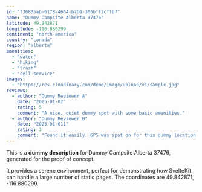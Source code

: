 ```yaml
---
id: "f36835ab-6178-4604-b7b0-306bff2cffb7"
name: "Dummy Campsite Alberta 37476"
latitude: 49.842871
longitude: -116.880299
continent: "north-america"
country: "canada"
region: "alberta"
amenities:
  - "water"
  - "hiking"
  - "trash"
  - "cell-service"
images:
  - "https://res.cloudinary.com/demo/image/upload/v1/sample.jpg"
reviews:
  - author: "Dummy Reviewer A"
    date: "2025-01-02"
    rating: 5
    comment: "A nice, quiet dummy spot with some basic amenities."
  - author: "Dummy Reviewer B"
    date: "2025-01-011"
    rating: 3
    comment: "Found it easily. GPS was spot on for this dummy location."
---
```


This is a **dummy description** for Dummy Campsite Alberta 37476, generated for the proof of concept.

It provides a serene environment, perfect for demonstrating how SvelteKit can handle a large number of static pages. The coordinates are 49.842871, -116.880299.
